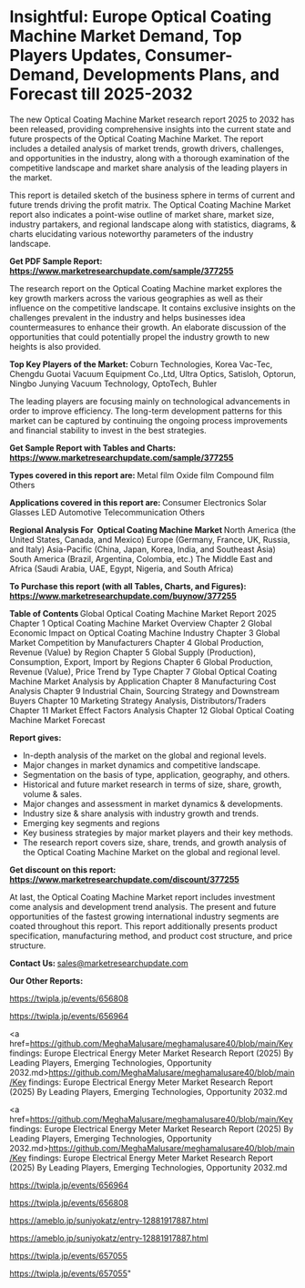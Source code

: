 # Insightful: Europe Optical Coating Machine Market Demand, Top Players Updates, Consumer-Demand, Developments Plans, and Forecast till 2025-2032

The new Optical Coating Machine Market research report 2025 to 2032 has been released, providing comprehensive insights into the current state and future prospects of the Optical Coating Machine Market. The report includes a detailed analysis of market trends, growth drivers, challenges, and opportunities in the industry, along with a thorough examination of the competitive landscape and market share analysis of the leading players in the market.

This report is detailed sketch of the business sphere in terms of current and future trends driving the profit matrix. The Optical Coating Machine Market report also indicates a point-wise outline of market share, market size, industry partakers, and regional landscape along with statistics, diagrams, &amp; charts elucidating various noteworthy parameters of the industry landscape.

<strong><b>Get PDF Sample Report: <a href=https://www.marketresearchupdate.com/sample/377255>https://www.marketresearchupdate.com/sample/377255</a></b></strong>

The research report on the Optical Coating Machine market explores the key growth markers across the various geographies as well as their influence on the competitive landscape. It contains exclusive insights on the challenges prevalent in the industry and helps businesses idea countermeasures to enhance their growth. An elaborate discussion of the opportunities that could potentially propel the industry growth to new heights is also provided.

<strong><b>Top Key Players of the Market:
</b></strong>Coburn Technologies, Korea Vac-Tec, Chengdu Guotai Vacuum Equipment Co.,Ltd, Ultra Optics, Satisloh, Optorun, Ningbo Junying Vacuum Technology, OptoTech, Buhler<strong><b>
</b></strong>

The leading players are focusing mainly on technological advancements in order to improve efficiency. The long-term development patterns for this market can be captured by continuing the ongoing process improvements and financial stability to invest in the best strategies.

<strong><b>Get Sample Report with Tables and Charts: <a href=https://www.marketresearchupdate.com/sample/377255>https://www.marketresearchupdate.com/sample/377255</a></b></strong>

<strong><b>Types covered in this report are:
</b></strong>Metal film
Oxide film
Compound film
Others<strong><b>
</b></strong>

<strong><b>Applications covered in this report are:
</b></strong>Consumer Electronics
Solar
Glasses
LED
Automotive
Telecommunication
Others<strong><b>
</b></strong>

<strong><b>Regional Analysis For  Optical Coating Machine Market</b></strong><strong><b>
</b></strong>North America (the United States, Canada, and Mexico)
Europe (Germany, France, UK, Russia, and Italy)
Asia-Pacific (China, Japan, Korea, India, and Southeast Asia)
South America (Brazil, Argentina, Colombia, etc.)
The Middle East and Africa (Saudi Arabia, UAE, Egypt, Nigeria, and South Africa)

<strong><b>To Purchase this report (with all Tables, Charts, and Figures): <a href=https://www.marketresearchupdate.com/buynow/377255>https://www.marketresearchupdate.com/buynow/377255</a></b></strong>

<strong><b>Table of Contents</b></strong><strong><b>
</b></strong>Global Optical Coating Machine Market Report 2025
Chapter 1 Optical Coating Machine Market Overview
Chapter 2 Global Economic Impact on Optical Coating Machine Industry
Chapter 3 Global Market Competition by Manufacturers
Chapter 4 Global Production, Revenue (Value) by Region
Chapter 5 Global Supply (Production), Consumption, Export, Import by Regions
Chapter 6 Global Production, Revenue (Value), Price Trend by Type
Chapter 7 Global Optical Coating Machine Market Analysis by Application
Chapter 8 Manufacturing Cost Analysis
Chapter 9 Industrial Chain, Sourcing Strategy and Downstream Buyers
Chapter 10 Marketing Strategy Analysis, Distributors/Traders
Chapter 11 Market Effect Factors Analysis
Chapter 12 Global Optical Coating Machine Market Forecast

<strong><b>Report gives:</b></strong>

- In-depth analysis of the market on the global and regional levels.
- Major changes in market dynamics and competitive landscape.
- Segmentation on the basis of type, application, geography, and others.
- Historical and future market research in terms of size, share, growth, volume &amp; sales.
- Major changes and assessment in market dynamics &amp; developments.
- Industry size &amp; share analysis with industry growth and trends.
- Emerging key segments and regions
- Key business strategies by major market players and their key methods.
- The research report covers size, share, trends, and growth analysis of the Optical Coating Machine Market on the global and regional level.

<strong><b>Get discount on this report: <a href=https://www.marketresearchupdate.com/discount/377255>https://www.marketresearchupdate.com/discount/377255</a></b></strong>

At last, the Optical Coating Machine Market report includes investment come analysis and development trend analysis. The present and future opportunities of the fastest growing international industry segments are coated throughout this report. This report additionally presents product specification, manufacturing method, and product cost structure, and price structure.

<strong><b>Contact Us:
</b></strong>sales@marketresearchupdate.com

<strong>Our Other Reports:</strong>

<a href=https://twipla.jp/events/656808>https://twipla.jp/events/656808</a>

<a href=https://twipla.jp/events/656964>https://twipla.jp/events/656964</a>

<a href=https://github.com/MeghaMalusare/meghamalusare40/blob/main/Key findings: Europe Electrical Energy Meter Market Research Report (2025) By Leading Players, Emerging Technologies, Opportunity 2032.md>https://github.com/MeghaMalusare/meghamalusare40/blob/main/Key findings: Europe Electrical Energy Meter Market Research Report (2025) By Leading Players, Emerging Technologies, Opportunity 2032.md</a>

<a href=https://github.com/MeghaMalusare/meghamalusare40/blob/main/Key findings: Europe Electrical Energy Meter Market Research Report (2025) By Leading Players, Emerging Technologies, Opportunity 2032.md>https://github.com/MeghaMalusare/meghamalusare40/blob/main/Key findings: Europe Electrical Energy Meter Market Research Report (2025) By Leading Players, Emerging Technologies, Opportunity 2032.md</a>

<a href=https://twipla.jp/events/656964>https://twipla.jp/events/656964</a>

<a href=https://twipla.jp/events/656808>https://twipla.jp/events/656808</a>

<a href=https://ameblo.jp/suniyokatz/entry-12881917887.html>https://ameblo.jp/suniyokatz/entry-12881917887.html</a>

<a href=https://ameblo.jp/suniyokatz/entry-12881917887.html>https://ameblo.jp/suniyokatz/entry-12881917887.html</a>

<a href=https://twipla.jp/events/657055>https://twipla.jp/events/657055</a>

<a href=https://twipla.jp/events/657055>https://twipla.jp/events/657055</a>"
